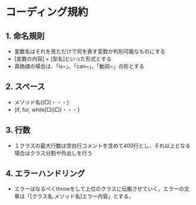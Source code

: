 # コーディング規約

## 1. 命名規則
   - 変数名はそれを見ただけで何を表す変数か判別可能なものにする
   - \[変数の内容\] + \[型名\]といった形式とする
   - 真偽値の場合は、「is~」、「can~」、「動詞~」の形とする
## 2. スペース
   - メソッド名()□{・・・}
   - [if, for, while]□()□{・・・}
## 3. 行数
   - １クラスの最大行数は空白行コメントを含めて400行とし、それ以上となる場合はクラス分割や外出しを行う
## 4. エラーハンドリング
   - エラーはなるべくthrowをして上位のクラスに伝搬させていく。エラーの文章は「\[クラス名.メソッド名\]エラー内容」とする。
